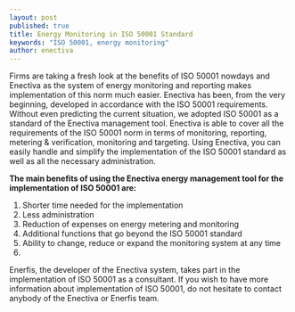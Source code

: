 ```yaml
---
layout: post
published: true
title: Energy Monitoring in ISO 50001 Standard
keywords: "ISO 50001, energy monitoring"
author: enectiva
---
```



Firms are taking a fresh look at the benefits of ISO 50001 nowdays and Enectiva as the system of energy monitoring and reporting makes implementation of this norm much easier. 
Enectiva has been, from the very beginning, developed in accordance with the ISO 50001 requirements. Without even predicting the current situation, we adopted ISO 50001 as a standard of the Enectiva management tool. Enectiva is able to cover all the requirements of the ISO 50001 norm in terms of monitoring, reporting, metering & verification, monitoring and targeting. Using Enectiva, you can easily handle and simplify the implementation of the ISO 50001 standard as well as all the necessary administration.

**The main benefits of using the Enectiva energy management tool for the implementation of ISO 50001 are:**

1. Shorter time needed for the implementation
2. Less administration
3. Reduction of expenses on energy metering and monitoring
4. Additional functions that go beyond the ISO 50001 standard
5. Ability to change, reduce or expand the monitoring system at any time
6. 

Enerfis, the developer of the Enectiva system, takes part in the implementation of ISO 50001 as a consultant. If you wish to have more information about implementation of ISO 50001, do not hesitate to contact anybody of the Enectiva or Enerfis team.
